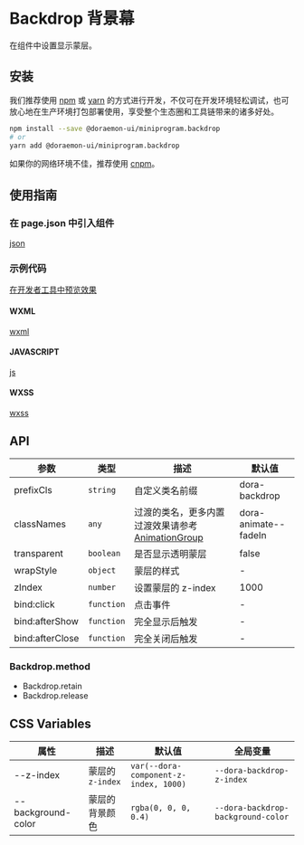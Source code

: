 # Backdrop 背景幕

在组件中设置显示蒙层。

## 安装

我们推荐使用 [npm](https://www.npmjs.com) 或 [yarn](https://yarnpkg.com) 的方式进行开发，不仅可在开发环境轻松调试，也可放心地在生产环境打包部署使用，享受整个生态圈和工具链带来的诸多好处。

```bash
npm install --save @doraemon-ui/miniprogram.backdrop
# or
yarn add @doraemon-ui/miniprogram.backdrop
```

如果你的网络环境不佳，推荐使用 [cnpm](https://cnpmjs.org)。

## 使用指南

### 在 page.json 中引入组件

[json](./proscenium/pages/index/index.json ':include :type=code')

### 示例代码

[在开发者工具中预览效果](https://developers.weixin.qq.com/s/y4kTFWmZ7Vw0)

<!-- tabs:start -->

#### **WXML**

[wxml](./proscenium/pages/index/index.wxml ':include :type=code')

#### **JAVASCRIPT**

[js](./proscenium/pages/index/index.js ':include :type=code')

#### **WXSS**

[wxss](./proscenium/pages/index/index.wxss ':include :type=code')

<!-- tabs:end -->

## API

| 参数 | 类型 | 描述 | 默认值 |
| --- | --- | --- | --- |
| prefixCls | `string` | 自定义类名前缀 | dora-backdrop |
| classNames | `any` | 过渡的类名，更多内置过渡效果请参考 [AnimationGroup](animation-group.md) | dora-animate--fadeIn |
| transparent | `boolean` | 是否显示透明蒙层 | false |
| wrapStyle | `object` | 蒙层的样式 | - |
| zIndex | `number` | 设置蒙层的 z-index | 1000 |
| bind:click | `function` | 点击事件 | - |
| bind:afterShow | `function` | 完全显示后触发 | - |
| bind:afterClose | `function` | 完全关闭后触发 | - |

### Backdrop.method

- Backdrop.retain
- Backdrop.release

## CSS Variables

| 属性 | 描述 | 默认值 | 全局变量 |
| --- | --- | --- | --- |
| --z-index | 蒙层的 `z-index` | `var(--dora-component-z-index, 1000)` | `--dora-backdrop-z-index` |
| --background-color | 蒙层的背景颜色 | `rgba(0, 0, 0, 0.4)` | `--dora-backdrop-background-color` |